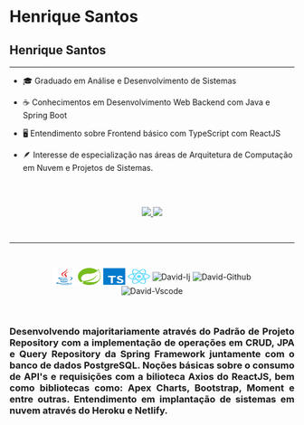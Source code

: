 # Henrique Santos 

## Henrique Santos

<hr>

- 🎓 Graduado em Análise e Desenvolvimento de Sistemas

- ☕ Conhecimentos em Desenvolvimento Web Backend com Java e Spring Boot

- 🖥️ Entendimento sobre Frontend básico com TypeScript com ReactJS

- 🪶 Interesse de especialização nas áreas de Arquitetura de Computação em Nuvem e Projetos de Sistemas.
<br/>
<div align="center" style="padding: 30px; display: inline_block"> 
  <a href = "mailto:hbsantos720@gmail.com"><img src="https://img.shields.io/badge/-Gmail-%23333?style=for-the-badge&logo=gmail&logoColor=white" target="_blank">
  </a>
  <a href="https://www.linkedin.com/in/henrique-b-santos-1758351a3/" target="_blank"><img src="https://img.shields.io/badge/-LinkedIn-%230077B5?style=for-the-badge&logo=linkedin&logoColor=white" target="_blank">
  </a> 
</div>
<hr/>
<div align="center" style="padding: 30px; display: inline_block">
<img align="center" alt="Henri-Java" height="30" width="40" src="https://raw.githubusercontent.com/devicons/devicon/master/icons/java/java-original.svg">  
<img align="center" alt="Henri-Spring" height="30" width="40" src="https://raw.githubusercontent.com/devicons/devicon/master/icons/spring/spring-original.svg">
  <img align="center" alt="Henti-Ts" height="30" width="40" src="https://raw.githubusercontent.com/devicons/devicon/master/icons/typescript/typescript-plain.svg">
  <img align="center" alt="Henri-React" height="30" width="40" src="https://raw.githubusercontent.com/devicons/devicon/master/icons/react/react-original.svg">
  <img align="center" alt="David-Ij" height="30" width="40" src="https://cdn.jsdelivr.net/gh/devicons/devicon/icons/intellij/intellij-original.svg" />
  <img align="center" alt="David-Github" height="30" width="40" src="https://cdn.jsdelivr.net/gh/devicons/devicon/icons/postgresql/postgresql-original.svg" />
  <img align="center" alt="David-Vscode" height="30" width="40" src="https://cdn.jsdelivr.net/gh/devicons/devicon/icons/vscode/vscode-original.svg" />
  </div>
<div align="justify">

 ### Desenvolvendo majoritariamente através do Padrão de Projeto Repository com a implementação de operações em CRUD, JPA e Query Repository da Spring Framework juntamente com o banco de dados PostgreSQL. Noções básicas sobre o consumo de API's e requisições com a bilioteca Axios do ReactJS, bem como bibliotecas como: Apex Charts, Bootstrap, Moment e entre outras. Entendimento em implantação de sistemas em nuvem através do Heroku e Netlify.
</div>

